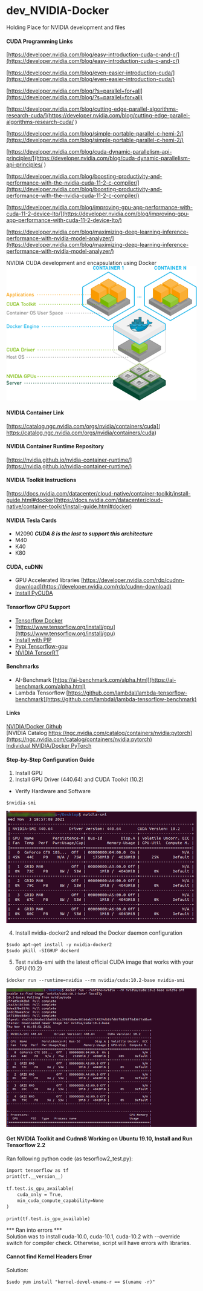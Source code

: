 # dev_NVIDIA-Docker
Holding Place for NVIDIA development and files

#### CUDA Programming Links
[https://developer.nvidia.com/blog/easy-introduction-cuda-c-and-c/](https://developer.nvidia.com/blog/easy-introduction-cuda-c-and-c/) <br/>

[https://developer.nvidia.com/blog/even-easier-introduction-cuda/](https://developer.nvidia.com/blog/even-easier-introduction-cuda/) <br/>

[https://developer.nvidia.com/blog/?s=parallel+for+all](https://developer.nvidia.com/blog/?s=parallel+for+all) <br/>

[https://developer.nvidia.com/blog/cutting-edge-parallel-algorithms-research-cuda/](https://developer.nvidia.com/blog/cutting-edge-parallel-algorithms-research-cuda/
) <br/>

[https://developer.nvidia.com/blog/simple-portable-parallel-c-hemi-2/](https://developer.nvidia.com/blog/simple-portable-parallel-c-hemi-2/) <br/>

[https://developer.nvidia.com/blog/cuda-dynamic-parallelism-api-principles/](https://developer.nvidia.com/blog/cuda-dynamic-parallelism-api-principles/
) <br/>

[https://developer.nvidia.com/blog/boosting-productivity-and-performance-with-the-nvidia-cuda-11-2-c-compiler/](https://developer.nvidia.com/blog/boosting-productivity-and-performance-with-the-nvidia-cuda-11-2-c-compiler/) <br/>

[https://developer.nvidia.com/blog/improving-gpu-app-performance-with-cuda-11-2-device-lto/](https://developer.nvidia.com/blog/improving-gpu-app-performance-with-cuda-11-2-device-lto/) <br/>

[https://developer.nvidia.com/blog/maximizing-deep-learning-inference-performance-with-nvidia-model-analyzer/](https://developer.nvidia.com/blog/maximizing-deep-learning-inference-performance-with-nvidia-model-analyzer/) <br/>

NVIDIA CUDA development and encapsulation using Docker<br/>
![NVIDIA Docker](https://github.com/lel99999/dev_NVIDIA-Docker/blob/master/nvidia-docker.png)

#### NVIDIA Container Link
[https://catalog.ngc.nvidia.com/orgs/nvidia/containers/cuda](
https://catalog.ngc.nvidia.com/orgs/nvidia/containers/cuda) <br/>

#### NVIDIA Container Runtime Repository
[https://nvidia.github.io/nvidia-container-runtime/](https://nvidia.github.io/nvidia-container-runtime/) <br/>

#### NVIDIA Toolkit Instructions
[https://docs.nvidia.com/datacenter/cloud-native/container-toolkit/install-guide.html#docker](https://docs.nvidia.com/datacenter/cloud-native/container-toolkit/install-guide.html#docker) <br/>

#### NVIDIA Tesla Cards
- M2090 ***CUDA 8 is the last to support this architecture***
- M40
- K40
- K80

#### CUDA, cuDNN
- GPU Accelerated libraries [https://developer.nvidia.com/rdp/cudnn-download](https://developer.nvidia.com/rdp/cudnn-download) <br/>
- [Install PyCUDA](https://docs.nvidia.com/deeplearning/tensorrt/install-guide/index.html#installing-pycuda)

#### Tensorflow GPU Support
- [Tensorflow Docker](https://www.tensorflow.org/install/docker)
- [https://www.tensorflow.org/install/gpu](https://www.tensorflow.org/install/gpu)
- [Install with PIP](https://www.tensorflow.org/install/pip)
- [Pypi Tensorflow-gpu](https://pypi.org/project/tensorflow-gpu/)
- [NVIDIA TensorRT](https://docs.nvidia.com/deeplearning/tensorrt/install-guide/index.html)

#### Benchmarks
- AI-Benchmark [https://ai-benchmark.com/alpha.html](https://ai-benchmark.com/alpha.html) <br/>
- Lambda Tensorflow [https://github.com/lambdal/lambda-tensorflow-benchmark](https://github.com/lambdal/lambda-tensorflow-benchmark)

#### Links
[NVIDIA/Docker Github](https://github.com/NVIDIA/nvidia-docker) <br/>
[NVIDIA Catalog https://ngc.nvidia.com/catalog/containers/nvidia:pytorch](https://ngc.nvidia.com/catalog/containers/nvidia:pytorch) <br/>
[Individual NVIDIA/Docker PyTorch](https://github.com/anibali/docker-pytorch) <br/>


#### Step-by-Step Configuration Guide
1) Install GPU
2) Install GPU Driver (440.64) and CUDA Toolkit (10.2)
- Verify Hardware and Software
```
$nvidia-smi
```
![nvidia-smi cmd](https://github.com/lel99999/dev_NVIDIA-Docker/blob/master/nvidia-smi-02.png) <br/>

4) Install nvidia-docker2 and reload the Docker daemon configuration
```
$sudo apt-get install -y nvidia-docker2
$sudo pkill -SIGHUP dockerd
```
5) Test nvidia-smi with the latest official CUDA image that works with your GPU (10.2)
```
$docker run --runtime=nvidia --rm nvidia/cuda:10.2-base nvidia-smi
```
![nvidia-smit test](https://github.com/lel99999/dev_NVIDIA-Docker/blob/master/nvidia-smi_testimage-01.png) <br/>

#### Get NVIDIA Toolkit and Cudnn8 Working on Ubuntu 19.10, Install and Run Tensorflow 2.2
Ran following python code (as tesorflow2_test.py):
```
import tensorflow as tf
print(tf.__version__)

tf.test.is_gpu_available(
    cuda_only = True,
    min_cuda_compute_capability=None
)

print(tf.test.is_gpu_available)

```

*** Ran into errors *** <br/>
Solution was to install cuda-10.0, cuda-10.1, cuda-10.2 with --override switch for compiler check.
Otherwise, script will have errors with libraries.

#### Cannot find Kernel Headers Error
Solution: <br/>
```
$sudo yum install "kernel-devel-uname-r == $(uname -r)"
```

